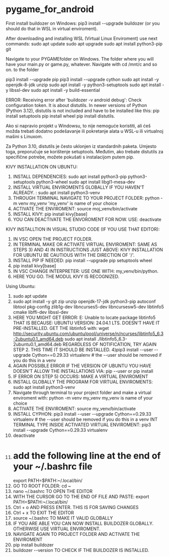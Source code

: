 # pygame_for_android

First install buildozer on Windows: pip3 install --upgrade buildozer (or you should do that in WSL in virtual enviroment).

After downloading and installing WSL (Virtual Linux Enviroment) use next commands: 
sudo apt update
sudo apt upgrade
sudo apt install python3-pip git

Navigate to your PYGAMEfolder on Windows.
The folder where you will have your main.py or game.py, whatever.
Navigate with cd /mnt/c and so on. to the folder

pip3 install --upgrade pip
pip3 install --upgrade cython
sudo apt install -y openjdk-8-jdk unzip
sudo apt install -y python3-setuptools
sudo apt install -y libssl-dev
sudo apt install -y build-essential

ERROR: 
Receiving error after 'buildozer -v android debug': Check configuration token. It is about distutils.
In newer versions of Python (Python 3.12), distutils is not included and have to be installed like this:
pip install setuptools
pip install wheel
pip install distutils.



Ako si napravio projekt u Windowsu, to nije nemoguće koristiti, ali ćeš možda trebati dodatno podešavanje ili pokretanje alata u WSL-u ili virtualnoj mašini s Linuxom.

Za Python 3.10, distutils je često uklonjen iz standardnih paketa. Umjesto toga, preporučuje se korištenje setuptools. Međutim, ako trebate distutils za specifične potrebe, možete pokušati s instalacijom putem pip.


KIVY INSTALLATION ON UBUNTU:
1) INSTALL DEPENDENCIES: sudo apt install python3-pip python3-setuptools python3-wheel
                         sudo apt install libgl1-mesa-dev
2) INSTALL VIRTUAL ENVIROMENTS GLOBALLY IF YOU HAVEN'T ALREADY. : sudo apt install python3-venv
3) THROUGH TERMINAL NAVIGATE TO YOUR PROJECT FOLDER: python -m venv my_venv           'my_venv' is name of your choice
4) ACTIVATE THE ENVIROMENT: source moj_venv/bin/activate
5) INSTALL KIVY: pip install kivy[base]
6) YOU CAN DEACTIVATE THE ENVOROMENT FOR NOW. USE: deactivate

KIVY INSTALLTION IN VISUAL STUDIO CODE (IF YOU USE THAT EDITOR):
1) IN VSC OPEN THE PROJECT FOLDER.
2) IN TERMINAL MAKE OR ACTIVATE VIRTUAL ENVIROMENT: SAME AS STEPS 3) AND 4) IN INSTRUCTIONS JUST ABOVE: KIVY INSTALLATION FOR UBUNTU
   BE CAUTIOUS WITH THE DIRECTION OF '/'.
3) INSTALL PIP IF NEEDED: pip install --upgrade pip setuptools wheel
4) pip install kivy[base]
5) IN VSC CHANGE INTERPRETER: USE ONE WITH: my_venv/bin/python.
6) HERE YOU GO. THE MODUL KIVY IS RECOGNIZED.





Using Ubuntu:
1) sudo apt update
2) sudo apt install -y git zip unzip openjdk-17-jdk python3-pip autoconf libtool pkg-config zlib1g-dev libncurses5-dev libncursesw5-dev libtinfo5 cmake libffi-dev libssl-dev
3) HERE YOU MIGHT GET ERROR: E: Unable to locate package libtinfo5 THAT IS BECAUSE: UBUNTU VERSION: 24.04.1 LTS. DOESN'T HAVE IT PRE-INSTALLED.
  GET THE libtinfo5 with:   wget http://security.ubuntu.com/ubuntu/pool/universe/n/ncurses/libtinfo5_6.3-2ubuntu0.1_amd64.deb
  sudo apt install ./libtinfo5_6.3-2ubuntu0.1_amd64.deb
  REGARDLESS OF NOTIFICATION, TRY AGAIN STEP 2. THIS TIME IT SHOULD BE INSTALLED.
4)pip3 install --user --upgrade Cython==0.29.33 virtualenv  # the --user should be removed if you do this in a venv
5) AGAIN POSSIBLE ERROR IF THE VERSION OF UBUNTU YOU HAVE DOESN'T ALLOW THE INSTALLATIONS VIA: pip --user or pip install
6) IF ERROR ON STEP 5) OCCURS: MAKE A VIRTUAL ENVIROMENT
7) INSTALL GLOBALLY THE PROGRAM FOR VIRTUAL ENVIROMENTS: sudo apt install python3-venv
8) Navigate through terminal to your project folder and make a virtual enviroment with: python -m venv my_venv           my_venv is name of your choice
9) ACTIVATE THE ENVIROMENT: source my_venv/bin/activate
10) INSTALL CYPHON: pip3 install --user --upgrade Cython==0.29.33 virtualenv  # the --user should be removed if you do this in a venv
    INT TERMINAL TYPE INSIDE ACTIVATED VIRTUAL ENVIROMENT: pip3 install --upgrade Cython==0.29.33 virtualenv
11) deactivate 
12) # add the following line at the end of your ~/.bashrc file
    export PATH=$PATH:~/.local/bin/
13) GO TO ROOT FOLDER: cd ~
14) nano ~/.bashrc TO OPEN THE EDITOR
15) WITH THE CURSOR GO TO THE END OF FILE AND PASTE: export PATH=$PATH:~/.local/bin/
16) Ctrl + o     AND PRESS ENTER. THIS IS FOR SAVING CHANGES
17) Ctrl + x     TO EXIT THE EDITOR
18) source ~/.bashrc TO MAKE IT VALID GLOBALLY
19) IF YOU ARE ABLE YOU CAN NOW INSTALL BUILDOZER GLOBALLY. OTHERWISE USE VIRTUAL ENVIROMENT.
20) NAVIGATE AGAIN TO PROJECT FOLDER AND ACTIVATE THE ENVIROMENT
21) pip install buildozer
22) buildozer --version TO CHECK IF THE BUILDOZER IS INSTALLED.
